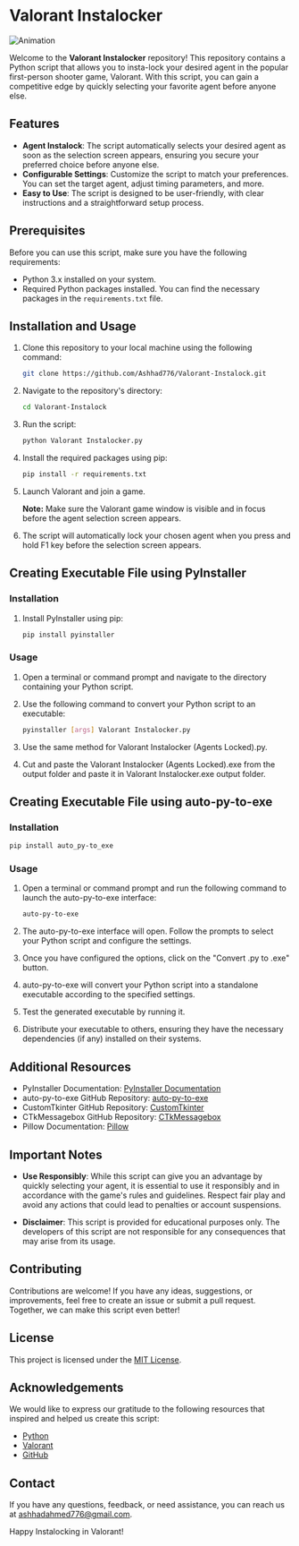 # Valorant Instalocker

![Animation](https://github.com/Ashhad776/Valorant-Instalocker/assets/58696726/90581733-3be4-4993-a568-ada46988fcd7)

Welcome to the **Valorant Instalocker** repository! This repository contains a Python script that allows you to insta-lock your desired agent in the popular first-person shooter game, Valorant. With this script, you can gain a competitive edge by quickly selecting your favorite agent before anyone else.

## Features

- **Agent Instalock**: The script automatically selects your desired agent as soon as the selection screen appears, ensuring you secure your preferred choice before anyone else.
- **Configurable Settings**: Customize the script to match your preferences. You can set the target agent, adjust timing parameters, and more.
- **Easy to Use**: The script is designed to be user-friendly, with clear instructions and a straightforward setup process.

## Prerequisites

Before you can use this script, make sure you have the following requirements:

- Python 3.x installed on your system.
- Required Python packages installed. You can find the necessary packages in the `requirements.txt` file.

## Installation and Usage

1. Clone this repository to your local machine using the following command:

   ```bash
   git clone https://github.com/Ashhad776/Valorant-Instalock.git
   ```

2. Navigate to the repository's directory:

   ```bash
   cd Valorant-Instalock
   ```
3. Run the script:

   ```bash
   python Valorant Instalocker.py
   ```
   
4. Install the required packages using pip:

   ```bash
   pip install -r requirements.txt
   ```
   
5. Launch Valorant and join a game.

   **Note:** Make sure the Valorant game window is visible and in focus before the agent selection screen appears.

6. The script will automatically lock your chosen agent when you press and hold F1 key before the selection screen appears.

## Creating Executable File using PyInstaller

### Installation

1. Install PyInstaller using pip:

   ```bash
   pip install pyinstaller
   ```
### Usage

1. Open a terminal or command prompt and navigate to the directory containing your Python script.

2. Use the following command to convert your Python script to an executable:

   ```bash
   pyinstaller [args] Valorant Instalocker.py
   ```
3. Use the same method for Valorant Instalocker (Agents Locked).py.

4. Cut and paste the Valorant Instalocker (Agents Locked).exe from the output folder and paste it in Valorant Instalocker.exe output folder.

## Creating Executable File using auto-py-to-exe

### Installation

   ```bash
   pip install auto_py-to_exe
   ```
### Usage

1. Open a terminal or command prompt and run the following command to launch the auto-py-to-exe interface:

   ```bash
   auto-py-to-exe
   ```

2. The auto-py-to-exe interface will open. Follow the prompts to select your Python script and configure the settings.

3. Once you have configured the options, click on the "Convert .py to .exe" button.

4. auto-py-to-exe will convert your Python script into a standalone executable according to the specified settings.

5. Test the generated executable by running it.

6. Distribute your executable to others, ensuring they have the necessary dependencies (if any) installed on their systems.

## Additional Resources

- PyInstaller Documentation: [PyInstaller Documentation](https://pyinstaller.readthedocs.io/en/stable/)
- auto-py-to-exe GitHub Repository: [auto-py-to-exe](https://github.com/brentvollebregt/auto-py-to-exe)
- CustomTkinter GitHub Repository: [CustomTkinter](https://github.com/TomSchimansky/CustomTkinter)
- CTkMessagebox GitHub Repository: [CTkMessagebox](https://github.com/Akascape/CTkMessagebox)
- Pillow Documentation: [Pillow](https://pillow.readthedocs.io/en/stable)

## Important Notes

- **Use Responsibly**: While this script can give you an advantage by quickly selecting your agent, it is essential to use it responsibly and in accordance with the game's rules and guidelines. Respect fair play and avoid any actions that could lead to penalties or account suspensions.

- **Disclaimer**: This script is provided for educational purposes only. The developers of this script are not responsible for any consequences that may arise from its usage.

## Contributing

Contributions are welcome! If you have any ideas, suggestions, or improvements, feel free to create an issue or submit a pull request. Together, we can make this script even better!

## License

This project is licensed under the [MIT License](LICENSE).

## Acknowledgements

We would like to express our gratitude to the following resources that inspired and helped us create this script:

- [Python](https://www.python.org/)
- [Valorant](https://playvalorant.com/)
- [GitHub](https://github.com/)

## Contact

If you have any questions, feedback, or need assistance, you can reach us at [ashhadahmed776@gmail.com](mailto:ashhadahmed776@gmail.com).

Happy Instalocking in Valorant!
